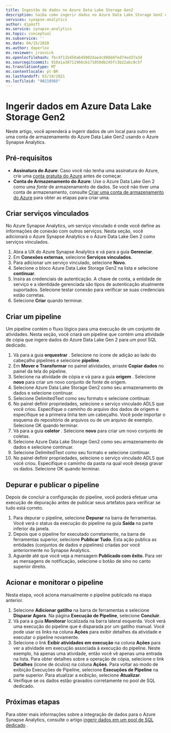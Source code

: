 ```yaml
---
title: Ingestão de dados no Azure Data Lake Storage Gen2
description: Saiba como ingerir dados no Azure Data Lake Storage Gen2 no Azure Synapse Analytics
services: synapse-analytics
author: djpmsft
ms.service: synapse-analytics
ms.topic: conceptual
ms.subservice: ''
ms.date: 04/15/2020
ms.author: daperlov
ms.reviewer: jrasnick
ms.openlocfilehash: fbc4f11b450a645002daedc800d4fed74ed37a3d
ms.sourcegitcommit: 910a1a38711966cb171050db245fc3b22abc8c5f
ms.translationtype: MT
ms.contentlocale: pt-BR
ms.lasthandoff: 03/19/2021
ms.locfileid: "98219565"
---
```

# <a name="ingest-data-into-azure-data-lake-storage-gen2"></a>Ingerir dados em Azure Data Lake Storage Gen2 

Neste artigo, você aprenderá a ingerir dados de um local para outro em uma conta de armazenamento do Azure Data Lake Gen2 usando o Azure Synapse Analytics.

## <a name="prerequisites"></a>Pré-requisitos

* **Assinatura do Azure**: Caso você não tenha uma assinatura do Azure, crie uma [conta gratuita do Azure](https://azure.microsoft.com/free/) antes de começar.
* **Conta de Armazenamento do Azure**: Use o Azure Data Lake Gen 2 como uma *fonte* de armazenamento de dados. Se você não tiver uma conta de armazenamento, consulte [Criar uma conta de armazenamento do Azure](../../storage/common/storage-account-create.md?bc=%2fazure%2fsynapse-analytics%2fbreadcrumb%2ftoc.json&toc=%2fazure%2fsynapse-analytics%2ftoc.json) para obter as etapas para criar uma.

## <a name="create-linked-services"></a>Criar serviços vinculados

No Azure Synapse Analytics, um serviço vinculado é onde você define as informações de conexão com outros serviços. Nesta seção, você adicionará o Azure Synapse Analytics e o Azure Data Lake Gen 2 como serviços vinculados.

1. Abra a UX do Azure Synapse Analytics e vá para a guia **Gerenciar**.
1. Em **Conexões externas**, selecione **Serviços vinculados**.
1. Para adicionar um serviço vinculado, selecione **Novo**.
1. Selecione o bloco Azure Data Lake Storage Gen2 na lista e selecione **continuar**.
1. Insira as credenciais de autenticação. A chave de conta, a entidade de serviço e a identidade gerenciada são tipos de autenticação atualmente suportados. Selecione testar conexão para verificar se suas credenciais estão corretas. 
1. Selecione **Criar** quando terminar.

## <a name="create-pipeline"></a>Criar um pipeline

Um pipeline contém o fluxo lógico para uma execução de um conjunto de atividades. Nesta seção, você criará um pipeline que contém uma atividade de cópia que ingere dados do Azure Data Lake Gen 2 para um pool SQL dedicado.

1. Vá para a guia **orquestrar** . Selecione no ícone de adição ao lado do cabeçalho pipelines e selecione **pipeline**.
1. Em **Mover e Transformar** no painel atividades, arraste **Copiar dados** no painel da tela do pipeline.
1. Selecione na atividade de cópia e vá para a guia **origem** . Selecione **novo** para criar um novo conjunto de fonte de origem.
1. Selecione Azure Data Lake Storage Gen2 como seu armazenamento de dados e selecione continuar.
1. Selecione DelimitedText como seu formato e selecione continuar.
1. No painel definir propriedades, selecione o serviço vinculado ADLS que você criou. Especifique o caminho do arquivo dos dados de origem e especifique se a primeira linha tem um cabeçalho. Você pode importar o esquema do repositório de arquivos ou de um arquivo de exemplo. Selecione OK quando terminar.
1. Vá para a guia **coletor** . Selecione **novo** para criar um novo conjunto de coletas.
1. Selecione Azure Data Lake Storage Gen2 como seu armazenamento de dados e selecione continuar.
1. Selecione DelimitedText como seu formato e selecione continuar.
1. No painel definir propriedades, selecione o serviço vinculado ADLS que você criou. Especifique o caminho da pasta na qual você deseja gravar os dados. Selecione OK quando terminar.

## <a name="debug-and-publish-pipeline"></a>Depurar e publicar o pipeline

Depois de concluir a configuração do pipeline, você poderá efetuar uma execução de depuração antes de publicar seus artefatos para verificar se tudo está correto.

1. Para depurar o pipeline, selecione **Depurar** na barra de ferramentas. Você verá o status da execução do pipeline na guia **Saída** na parte inferior da janela. 
1. Depois que o pipeline for executado corretamente, na barra de ferramentas superior, selecione **Publicar Tudo**. Esta ação publica as entidades (conjuntos de dados e pipelines) criadas por você anteriormente no Synapse Analytics.
1. Aguarde até que você veja a mensagem **Publicado com êxito**. Para ver as mensagens de notificação, selecione o botão de sino no canto superior direito. 


## <a name="trigger-and-monitor-the-pipeline"></a>Acionar e monitorar o pipeline

Nesta etapa, você aciona manualmente o pipeline publicado na etapa anterior. 

1. Selecione **Adicionar gatilho** na barra de ferramentas e selecione **Disparar Agora**. Na página **Execução de Pipeline**, selecione **Concluir**.  
1. Vá para a guia **Monitorar** localizada na barra lateral esquerda. Você verá uma execução do pipeline que é disparada por um gatilho manual. Você pode usar os links na coluna **Ações** para exibir detalhes da atividade e executar o pipeline novamente.
1. Selecione o link **Exibir atividades em execução** na coluna **Ações** para ver a atividade em execução associada à execução do pipeline. Neste exemplo, há apenas uma atividade, então você vê apenas uma entrada na lista. Para obter detalhes sobre a operação de cópia, selecione o link **Detalhes** (ícone de óculos) na coluna **Ações**. Para voltar ao modo de exibição Execuções de Pipeline, selecione **Execuções de Pipeline** na parte superior. Para atualizar a exibição, selecione **Atualizar**.
1. Verifique se os dados estão gravados corretamente no pool de SQL dedicado.


## <a name="next-steps"></a>Próximas etapas

Para obter mais informações sobre a integração de dados para o Azure Synapse Analytics, consulte o artigo [ingerir dados em um pool de SQL dedicado](data-integration-sql-pool.md) .